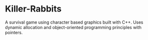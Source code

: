 # Killer-Rabbits
A survival game using character based graphics built with C++. Uses dynamic allocation and object-oriented programming principles with pointers.
